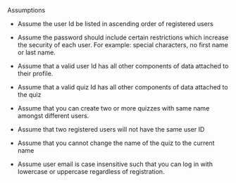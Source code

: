 Assumptions

* Assume the user Id be listed in ascending order of registered users

* Assume the password should include certain restrictions which increase the 
security of each user. For example: special characters, no first name or last 
name.

* Assume that a valid user Id has all other components of data attached to their
profile.

* Assume that a valid quiz Id has all other components of data attached to the 
quiz

* Assume that you can create two or more quizzes with same name amongst 
different users.

* Assume that two registered users will not have the same user ID

* Assume that you cannot change the name of the quiz to the current name

* Assume user email is case insensitive such that you can log in with 
lowercase or uppercase regardless of registration.

